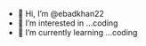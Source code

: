- 👋 Hi, I’m @ebadkhan22
- 👀 I’m interested in ...coding
- 🌱 I’m currently learning ...coding


<!---
ebadkhan22/ebadkhan22 is a ✨ special coder✨ repository because its `README.md` (this file) appears on your GitHub profile.
You can click the Preview link to take a look at your changes.
--->
